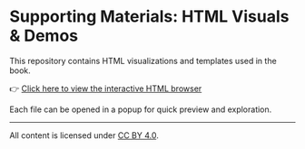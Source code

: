 # Supporting Materials: HTML Visuals & Demos

This repository contains HTML visualizations and templates used in the book.

👉 [Click here to view the interactive HTML browser](https://bonjoev.github.io/your-repo-name/index.html)

Each file can be opened in a popup for quick preview and exploration.

---

All content is licensed under [CC BY 4.0](https://creativecommons.org/licenses/by/4.0/).
